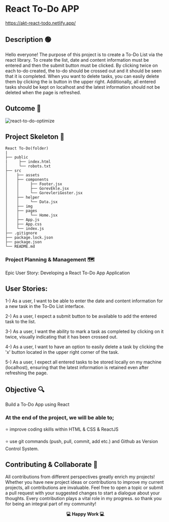 
# React To-Do APP

https://akt-react-todo.netlify.app/

## Description 🟢

Hello everyone! The purpose of this project is to create a To-Do List via the react library. To create the list, date and content information must be entered and then the submit button must be clicked. By clicking twice on each to-do created, the to-do should be crossed out and it should be seen that it is completed. When you want to delete tasks, you can easily delete them by clicking the ix button in the upper right. Additionally, all entered tasks should be kept on localhost and the latest information should not be deleted when the page is refreshed.

## Outcome 🎥

![react-to-do-optimize](https://github.com/KadirTarti/KadirTarti/assets/150926891/0ac80f2b-a092-413b-99af-8de8472c0679) 


## Project Skeleton 👷

```
React To-Do(folder)
|
├── public
|     ├── index.html
│     └── robots.txt
├── src
│    ├── assets
│    ├── components
│    │     ├── Footer.jsx
│    │     ├── GorevEkle.jsx
│    │     └── GorevleriGoster.jsx
│    ├── helper
│    │     └── Data.jsx
│    ├── img
│    ├── pages
│    │     └── Home.jsx
│    ├── App.js
│    ├── App.css
│    └── index.js
├── .gitignore
├── package.lock.json
├── package.json
└── README.md
```



### Project Planning & Management 🗺️

Epic User Story: Developing a React To-Do App Application 


## User Stories:

1-) As a user, I want to be able to enter the date and content information for a new task in the To-Do List interface.

2-) As a user, I expect a submit button to be available to add the entered task to the list.

3-) As a user, I want the ability to mark a task as completed by clicking on it twice, visually indicating that it has been crossed out.

4-) As a user, I want to have an option to easily delete a task by clicking the 'x' button located in the upper right corner of the task.

5-) As a user, I expect all entered tasks to be stored locally on my machine (localhost), ensuring that the latest information is retained even after refreshing the page.

## Objective 🔍

Build a To-Do App using React

### At the end of the project, we will be able to;

⭐ improve coding skills within HTML & CSS & ReactJS

⭐ use git commands (push, pull, commit, add etc.) and Github as Version Control System.


## Contributing & Collaborate 💪
All contributions from different perspectives greatly enrich my projects! Whether you have new project ideas or contributions to improve my current projects, all contributions are invaluable. Feel free to open a topic or submit a pull request with your suggested changes to start a dialogue about your thoughts. Every contribution plays a vital role in my progress. so thank you for being an integral part of my community!



**<p align="center"> 💻 Happy Work 💻</p>** 
